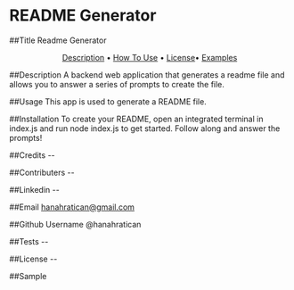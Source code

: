 # README Generator

##Title
    Readme Generator
    
<p align="center">
  <a href="#description">Description</a> •
  <a href="#usage">How To Use</a> •
  <a href="#license">License</a>•
  <a href="#examples">Examples</a>
</p>

##Description
    A backend web application that generates a readme file and allows you to answer a series of prompts to create the file.

##Usage
    This app is used to generate a README file.

##Installation
    To create your README, open an integrated terminal in index.js and run node index.js to get started. Follow along and answer the prompts!

##Credits
    --

##Contributers
    --

##Linkedin
    --

##Email
    hanahratican@gmail.com

##Github Username
    @hanahratican

##Tests
    --

##License
    --

##Sample
    

